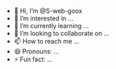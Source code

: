 - 👋 Hi, I’m @S-web-goox
- 👀 I’m interested in ...
- 🌱 I’m currently learning ...
- 💞️ I’m looking to collaborate on ...
- 📫 How to reach me ...
- 😄 Pronouns: ...
- ⚡ Fun fact: ...

<!---
S-web-goox/S-web-goox is a ✨ special ✨ repository because its `README.md` (this file) appears on your GitHub profile.
You can click the Preview link to take a look at your changes.
--->
